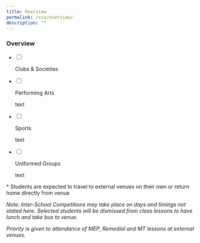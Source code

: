 ```yaml
---
title: Overview
permalink: /cca/overview/
description: ""
---
```

### Overview

<ul class="jekyllcodex_accordion">
<li>

<input id="accordion1" type="checkbox">

<label for="accordion1">Clubs & Societies</label>

<div>

<p> 

</p>
</div>

</li>
<li>

<input id="accordion2" type="checkbox">

<label for="accordion2">Performing Arts </label>
<div>

<p>text</p>

</div>

</li>
	
<li>
	
<input id="accordion3" type="checkbox">

<label for="accordion3">Sports</label>
<div>

<p>text</p>

</div>

</li>
	
<li>



<input id="accordion4" type="checkbox">

<label for="accordion8">Uniformed Groups</label>

<div>

<p>text	</p>

	
</div>

</li>
	
</ul>

\* Students are expected to travel to external venues on their own or return home directly from venue

  

_Note: Inter-School Competitions may take place on days and timings not stated here. Selected students will be dismissed from class lessons to have lunch and take bus to venue._

_Priority is given to attendance of MEP, Remedial and MT lessons at external venues._